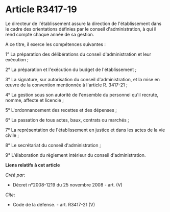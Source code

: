 # Article R3417-19

Le directeur de l'établissement assure la direction de l'établissement dans le cadre des orientations définies par le conseil
d'administration, à qui il rend compte chaque année de sa gestion.

A ce titre, il exerce les compétences suivantes : 

1° La préparation des délibérations du conseil d'administration et leur exécution ; 

2° La préparation et l'exécution du budget de l'établissement ; 

3° La signature, sur autorisation du conseil d'administration, et la mise en œuvre de la convention mentionnée à l'article R.
3417-21 ; 

4° La gestion sous son autorité de l'ensemble du personnel qu'il recrute, nomme, affecte et licencie ; 

5° L'ordonnancement des recettes et des dépenses ; 

6° La passation de tous actes, baux, contrats ou marchés ; 

7° La représentation de l'établissement en justice et dans les actes de la vie civile ; 

8° Le secrétariat du conseil d'administration ; 

9° L'élaboration du règlement intérieur du conseil d'administration.

**Liens relatifs à cet article**

_Créé par_:

  - Décret n°2008-1219 du 25 novembre 2008 - art. (V)

_Cite_:

  - Code de la défense. - art. R3417-21 (V)
